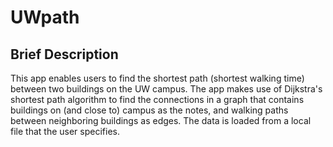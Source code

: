 # UWpath
## Brief Description

This app enables users to find the shortest path (shortest walking time) between two buildings
on the UW campus. The app makes use of Dijkstra's shortest path algorithm to find the
connections in a graph that contains buildings on (and close to) campus as the notes, and
walking paths between neighboring buildings as edges. The data is loaded from a local file that
the user specifies.
